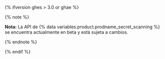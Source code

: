 {% ifversion ghes > 3.0 or ghae %}

{% note %}

**Nota:** La API de {% data variables.product.prodname_secret_scanning %} se encuentra actualmente en beta y está sujeta a cambios.

{% endnote %}

{% endif %}
